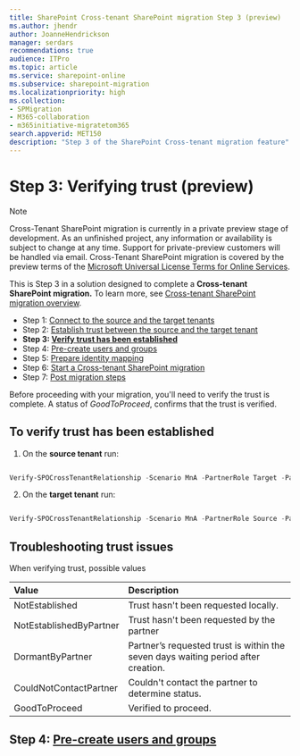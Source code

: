 ```yaml
---
title: SharePoint Cross-tenant SharePoint migration Step 3 (preview)
ms.author: jhendr
author: JoanneHendrickson
manager: serdars
recommendations: true
audience: ITPro
ms.topic: article
ms.service: sharepoint-online
ms.subservice: sharepoint-migration
ms.localizationpriority: high
ms.collection: 
- SPMigration
- M365-collaboration
- m365initiative-migratetom365
search.appverid: MET150
description: "Step 3 of the SharePoint Cross-tenant migration feature"
---
```

# Step 3: Verifying trust (preview)

>[!Note]
>Cross-Tenant SharePoint migration is currently in a private preview stage of development. As an unfinished project, any information or availability is subject to change at any time. Support for private-preview customers will be handled via email. Cross-Tenant SharePoint migration is covered by the preview terms of the [Microsoft Universal License Terms for Online Services](https://www.microsoft.com/licensing/terms/product/ForOnlineServices/all).

This is Step 3 in a solution designed to complete a **Cross-tenant SharePoint migration.** To learn more, see [Cross-tenant SharePoint migration overview](cross-tenant-SharePoint-migration.md).

- Step 1: [Connect to the source and the target tenants](cross-tenant-SharePoint-migration-step1.md)
- Step 2: [Establish trust between the source and the target tenant](cross-tenant-SharePoint-migration-step2.md) 
- **Step 3: [Verify trust has been established](cross-tenant-SharePoint-migration-step3.md)** 
- Step 4: [Pre-create users and groups](cross-tenant-SharePoint-migration-step4.md)  
- Step 5: [Prepare identity mapping](cross-tenant-SharePoint-migration-step5.md)
- Step 6: [Start a Cross-tenant SharePoint migration](cross-tenant-SharePoint-migration-step6.md)
- Step 7: [Post migration steps](cross-tenant-SharePoint-migration-step7.md)

Before proceeding with your migration,  you'll need to verify the trust is complete. A status of *GoodToProceed*,  confirms that the trust is verified.

## To verify trust has been established

1. On the **source tenant** run:
 
```powershell

Verify-SPOCrossTenantRelationship -Scenario MnA -PartnerRole Target -PartnerCrossTenantHostUrl <TARGETCrossTenantHostUrl>

```
2. On the **target tenant** run:

```powershell 

Verify-SPOCrossTenantRelationship -Scenario MnA -PartnerRole Source -PartnerCrossTenantHostUrl <SOURCECrossTenantHostUrl>
```

## Troubleshooting trust issues

When verifying trust, possible values

|Value|Description|
|:-----|:-----|
|NotEstablished|Trust hasn't been requested locally.|
|NotEstablishedByPartner|Trust hasn't been requested by the partner|
|DormantByPartner|Partner’s requested trust is within the seven days waiting period after creation.|
|CouldNotContactPartner|Couldn't contact the partner to determine status.|
|GoodToProceed|Verified to proceed.|


## Step 4: [Pre-create users and groups](cross-tenant-SharePoint-migration-step4.md)